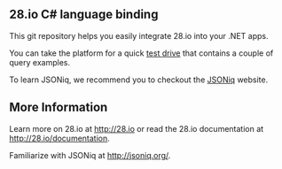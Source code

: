 28.io C# language binding
--------------------------------

This git repository helps you easily integrate 28.io into your .NET apps.

You can take the platform for a quick <a href="http://portal.28.io/trynow/start">test drive</a> that 
contains a couple of query examples. 

To learn JSONiq, we recommend you to checkout the <a href="http://jsoniq.org/">JSONiq</a> website. 


More Information
----------------------------

Learn more on 28.io at http://28.io or read the 28.io documentation at http://28.io/documentation.

Familiarize with JSONiq at http://jsoniq.org/.
